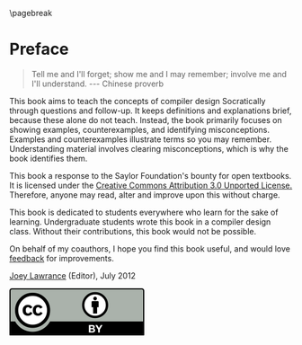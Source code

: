 \pagebreak

Preface
=======

> Tell me and I'll forget; show me and I may remember; involve me and I'll understand.
--- Chinese proverb

This book aims to teach the concepts of compiler design Socratically through questions and follow-up.
It keeps definitions and explanations brief, because these alone do not teach.
Instead, the book primarily focuses on showing examples, counterexamples, and identifying misconceptions.
Examples and counterexamples illustrate terms so you may remember.
Understanding material involves clearing misconceptions, which is why the book identifies them.

This book a response to the Saylor Foundation's bounty for open textbooks.
It is licensed under the [Creative Commons Attribution 3.0 Unported License.](http://creativecommons.org/licenses/by/3.0/)
Therefore, anyone may read, alter and improve upon this without charge.

This book is dedicated to students everywhere who learn for the sake of learning.
Undergraduate students wrote this book in a compiler design class.
Without their contributions, this book would not be possible.

On behalf of my coauthors, I hope you find this book useful, and would love [feedback](https://github.com/lawrancej/CompilerDesign) for improvements.

[Joey Lawrance](mailto:joey.lawrance@gmail.com) (Editor), July 2012

[![CC-BY](images/cc-by.svg)](http://creativecommons.org/licenses/by/3.0/)
